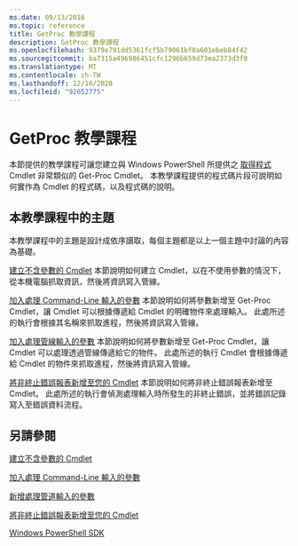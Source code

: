 ```yaml
---
ms.date: 09/13/2016
ms.topic: reference
title: GetProc 教學課程
description: GetProc 教學課程
ms.openlocfilehash: 9379e791dd5361fcf5b79061bf0a601ebeb84f42
ms.sourcegitcommit: ba7315a496986451cfc1296b659d73ea2373d3f0
ms.translationtype: MT
ms.contentlocale: zh-TW
ms.lasthandoff: 12/10/2020
ms.locfileid: "92652775"
---
```

# <a name="getproc-tutorial"></a>GetProc 教學課程

本節提供的教學課程可讓您建立與 Windows PowerShell 所提供之 [取得程式](/powershell/module/Microsoft.PowerShell.Management/Get-Process) Cmdlet 非常類似的 Get-Proc Cmdlet。 本教學課程提供的程式碼片段可說明如何實作為 Cmdlet 的程式碼，以及程式碼的說明。

## <a name="topics-in-this-tutorial"></a>本教學課程中的主題

本教學課程中的主題是設計成依序讀取，每個主題都是以上一個主題中討論的內容為基礎。

[建立不含參數的 Cmdlet](./creating-a-cmdlet-without-parameters.md) 本節說明如何建立 Cmdlet，以在不使用參數的情況下，從本機電腦抓取資訊，然後將資訊寫入管線。

[加入處理 Command-Line 輸入的參數](./adding-parameters-that-process-command-line-input.md) 本節說明如何將參數新增至 Get-Proc Cmdlet，讓 Cmdlet 可以根據傳遞給 Cmdlet 的明確物件來處理輸入。 此處所述的執行會根據其名稱來抓取進程，然後將資訊寫入管線。

[加入處理管線輸入的參數](./adding-parameters-that-process-pipeline-input.md) 本節說明如何將參數新增至 Get-Proc Cmdlet，讓 Cmdlet 可以處理透過管線傳遞給它的物件。 此處所述的執行 Cmdlet 會根據傳遞給 Cmdlet 的物件來抓取進程，然後將資訊寫入管線。

[將非終止錯誤報表新增至您的 Cmdlet](./adding-non-terminating-error-reporting-to-your-cmdlet.md) 本節說明如何將非終止錯誤報表新增至 Cmdlet。 此處所述的執行會偵測處理輸入時所發生的非終止錯誤，並將錯誤記錄寫入至錯誤資料流程。

## <a name="see-also"></a>另請參閱

[建立不含參數的 Cmdlet](./creating-a-cmdlet-without-parameters.md)

[加入處理 Command-Line 輸入的參數](./adding-parameters-that-process-command-line-input.md)

[新增處理管道輸入的參數](./adding-parameters-that-process-pipeline-input.md)

[將非終止錯誤報表新增至您的 Cmdlet](./adding-non-terminating-error-reporting-to-your-cmdlet.md)

[Windows PowerShell SDK](../windows-powershell-reference.md)
